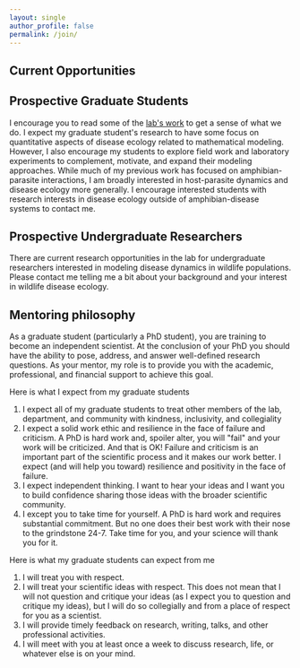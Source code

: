 ```yaml
---
layout: single
author_profile: false
permalink: /join/
---
```


## Current Opportunities

<!-- 1. I am currently recruiting a post-doctoral researcher in quantitative ecology.  A link to the job application can be found <a href="https://ut.taleo.net/careersection/ut_system/jobdetail.ftl?job=210000006Q">here</a>.  If you have any questions, please contact me at <a href="mwilber@utk.edu">mwilber@utk.edu</a>.

2. I am currently recruiting a graduate student at the PhD level that is interested in combining field work and mathematical modeling of disease dynamics. Two possible research opportunities for the graduate student are i) how do seasonality and ecological interactions affect the reservoir potential of amphibian species infected with chytrid fungus? and ii) how does individual heterogeneity in amphibian movement shape the contribution of direct and indirect transmission to endemic pathogen persistence?  If these opportunities sound interesting to you, I encourage you to read some of the [lab's work](/publications/) to get a sense of what we do. If you have any questions, please contact me at <a href="mwilber@utk.edu">mwilber@utk.edu</a>. -->

## Prospective Graduate Students

I encourage you to read some of the [lab's work](/publications/) to get a sense of what we do.  I expect my graduate student's research to have some focus on quantitative aspects of disease ecology related to mathematical modeling.  However, I also encourage my students to explore field work and laboratory experiments to complement, motivate, and expand their modeling approaches.  While much of my previous work has focused on amphibian-parasite interactions, I am broadly interested in host-parasite dynamics and disease ecology more generally. I encourage interested students with research interests in disease ecology outside of amphibian-disease systems to contact me.

## Prospective Undergraduate Researchers

There are current research opportunities in the lab for undergraduate researchers interested in modeling disease dynamics in wildlife populations.  Please contact me telling me a bit about your background and your interest in wildlife disease ecology.

## Mentoring philosophy

As a graduate student (particularly a PhD student), you are training to become an independent scientist. At the conclusion of your PhD you should have the ability to pose, address, and answer well-defined research questions.  As your mentor, my role is to provide you with the academic, professional, and financial support to achieve this goal.

Here is what I expect from my graduate students

1. I expect all of my graduate students to treat other members of the lab, department, and community with kindness, inclusivity, and collegiality
1. I expect a solid work ethic and resilience in the face of failure and criticism. A PhD is hard work and, spoiler alter, you will "fail" and your work will be criticized. And that is OK! Failure and criticism is an important part of the scientific process and it makes our work better. I expect (and will help you toward) resilience and positivity in the face of failure.
1. I expect independent thinking. I want to hear your ideas and I want you to build confidence sharing those ideas with the broader scientific community.
1. I except you to take time for yourself. A PhD is hard work and requires substantial commitment. But no one does their best work with their nose to the grindstone 24-7.  Take time for you, and your science will thank you for it.

Here is what my graduate students can expect from me

1. I will treat you with respect.
1. I will treat your scientific ideas with respect. This does not mean that I will not question and critique your ideas (as I expect you to question and critique my ideas), but I will do so collegially and from a place of respect for you as a scientist.
1. I will provide timely feedback on research, writing, talks, and other professional activities.
1. I will meet with you at least once a week to discuss research, life, or whatever else is on your mind.








